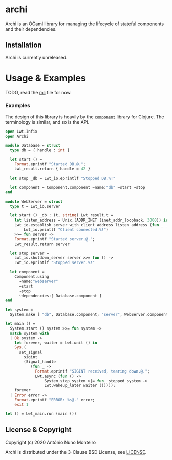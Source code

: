 # archi

Archi is an OCaml library for managing the lifecycle of stateful components and
their dependencies.

## Installation

Archi is currently unreleased.

# Usage & Examples

TODO, read the [mli](./lib/archi.mli) file for now.

### Examples

The design of this library is heavily by the [`component`](clojure-component)
library for Clojure. The terminology is similar, and so is the API.

[clojure-component]: https://github.com/stuartsierra/component

```ocaml
open Lwt.Infix
open Archi

module Database = struct
  type db = { handle : int }

  let start () =
    Format.eprintf "Started DB.@.";
    Lwt_result.return { handle = 42 }

  let stop _db = Lwt_io.eprintlf "Stopped DB.%!"

  let component = Component.component ~name:"db" ~start ~stop
end

module WebServer = struct
  type t = Lwt_io.server

  let start () _db : (t, string) Lwt_result.t =
    let listen_address = Unix.(ADDR_INET (inet_addr_loopback, 3000)) in
    Lwt_io.establish_server_with_client_address listen_address (fun _ _ ->
        Lwt_io.printlf "Client connected.%!")
    >>= fun server ->
    Format.eprintf "Started server.@.";
    Lwt_result.return server

  let stop server =
    Lwt_io.shutdown_server server >>= fun () ->
    Lwt_io.eprintlf "Stopped server.%!"

  let component =
    Component.using
      ~name:"webserver"
      ~start
      ~stop
      ~dependencies:[ Database.component ]
end

let system =
  System.make [ "db", Database.component; "server", WebServer.component ]

let main () =
  System.start () system >>= fun system ->
  match system with
  | Ok system ->
    let forever, waiter = Lwt.wait () in
    Sys.(
      set_signal
        sigint
        (Signal_handle
           (fun _ ->
             Format.eprintf "SIGINT received, tearing down.@.";
             Lwt.async (fun () ->
                 System.stop system >|= fun _stopped_system ->
                 Lwt.wakeup_later waiter ()))));
    forever
  | Error error ->
    Format.eprintf "ERROR: %s@." error;
    exit 1

let () = Lwt_main.run (main ())

```

## License & Copyright

Copyright (c) 2020 António Nuno Monteiro

Archi is distributed under the 3-Clause BSD License, see [LICENSE](./LICENSE).


